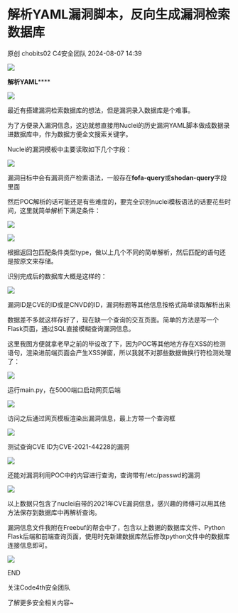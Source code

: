 #  解析YAML漏洞脚本，反向生成漏洞检索数据库   
原创 chobits02  C4安全团队   2024-08-07 14:39  
  
![](https://mmbiz.qpic.cn/mmbiz_gif/EXTCGqBpVJQGQG6ibYpsQ9hibUNQ9JogaBM4ETcLDdyuTknYvxjLbGCEQFKUEwbwpummEIZzqUcA3Mhaj6yJqd9Q/640?wx_fmt=gif&from=appmsg&wxfrom=5&wx_lazy=1&tp=webp "")  
  
  
  
  
**解析YAML******  
  
  
![](https://mmbiz.qpic.cn/mmbiz_png/EXTCGqBpVJRP8MES9kahNudmAKWrmEQwFBsVylNUiavF7I8vIqHXWIIdrp7v7PIgm0ZTHPSL6e9ntdn5HgQVa7A/640?wx_fmt=png&from=appmsg "")  
  
最近有搭建漏洞检索数据库的想法，但是漏洞录入数据库是个难事。  
  
为了方便录入漏洞信息，这边就想直接用Nuclei的历史漏洞YAML脚本做成数据录进数据库中，作为数据方便全文搜索关键字。  
  
Nuclei的漏洞模板中主要读取如下几个字段：  
  
![](https://mmbiz.qpic.cn/mmbiz_png/EXTCGqBpVJRP8MES9kahNudmAKWrmEQwVc0XZtn2VFUic5R3XyP9z6jCcIqd7QTX9PYn0fXqwSn1hfqNaRibHpQA/640?wx_fmt=png&from=appmsg "")  
  
漏洞目标中会有漏洞资产检索语法，一般存在**fofa-query**或**shodan-query**字段里面  
  
然后POC解析的话可能还是有些难度的，要完全识别nuclei模板语法的话要花些时间，这里就简单解析下满足条件：  
  
![](https://mmbiz.qpic.cn/mmbiz_png/EXTCGqBpVJRP8MES9kahNudmAKWrmEQwlKuqZVXyRuiaToGG7fUQzFM1VFKCnoNZSLH0hN1XhLUhYZqCsUprsiaw/640?wx_fmt=png&from=appmsg "")  
  
![](https://mmbiz.qpic.cn/mmbiz_png/EXTCGqBpVJRP8MES9kahNudmAKWrmEQwZrxELlrcDsnCBJLVO3RLibFaEicIhMpv7hdtF3b5MChBQFh0ETOtgEcw/640?wx_fmt=png&from=appmsg "")  
  
根据返回包匹配条件类型type，做以上几个不同的简单解析，然后匹配的语句还是按原文来存储。  
  
识别完成后的数据库大概是这样的：  
  
![](https://mmbiz.qpic.cn/mmbiz_png/EXTCGqBpVJRP8MES9kahNudmAKWrmEQwmJzTUq1YvqJwicKPstQFfz62KXcA5KichdAW3kHDMKT7PSxZtwI1wnTw/640?wx_fmt=png&from=appmsg "")  
  
漏洞ID是CVE的ID或是CNVD的ID，漏洞标题等其他信息按格式简单读取解析出来  
  
数据差不多就这样存好了，现在缺一个查询的交互页面。简单的方法是写一个Flask页面，通过SQL直接模糊查询漏洞信息。  
  
这里我图方便就拿老早之前的毕设改了下，因为POC等其他地方存在XSS的检测语句，渲染进前端页面会产生XSS弹窗，所以我就不对那些数据做换行符检测处理了：  
  
![](https://mmbiz.qpic.cn/mmbiz_png/EXTCGqBpVJRP8MES9kahNudmAKWrmEQwaWicyfUH7Oq7bI4qBnIMLBbqCEDpXjUFXFMdoDJoTibx5IF3uwLGtUug/640?wx_fmt=png&from=appmsg "")  
  
运行main.py，在5000端口启动网页后端  
  
![](https://mmbiz.qpic.cn/mmbiz_png/EXTCGqBpVJRP8MES9kahNudmAKWrmEQwD1lfmamAuZN797gKGx95Xubpjz2tsCbbXvB2Qa1v9dc2dKqiclzfibmw/640?wx_fmt=png&from=appmsg "")  
  
访问之后通过网页模板渲染出漏洞信息，最上方带一个查询框  
  
![](https://mmbiz.qpic.cn/mmbiz_png/EXTCGqBpVJRP8MES9kahNudmAKWrmEQwQMUdibNicVmK6HY35OtCbvp3iaiaqnRrAYyCGDWFvR4MficYACjCfAax8QQ/640?wx_fmt=png&from=appmsg "")  
  
测试查询CVE ID为CVE-2021-44228的漏洞  
  
![](https://mmbiz.qpic.cn/mmbiz_png/EXTCGqBpVJRP8MES9kahNudmAKWrmEQwpPDeib2QJGXMcKquCezdaTT8mRFxHzCKUiawvPTcbZ92qujNiaoTnWNcQ/640?wx_fmt=png&from=appmsg "")  
  
还能对漏洞利用POC中的内容进行查询，查询带有/etc/passwd的漏洞  
  
![](https://mmbiz.qpic.cn/mmbiz_png/EXTCGqBpVJRP8MES9kahNudmAKWrmEQwtaHDvdSMqM9TjCLeRPY76bEKPJkr0FzlS95ESNc9cwKkibQwnJ34PZw/640?wx_fmt=png&from=appmsg "")  
  
以上数据只包含了nuclei自带的2021年CVE漏洞信息，感兴趣的师傅可以用其他方法保存到数据库中再解析查询。  
  
漏洞信息文件我附在Freebuf的帮会中了，包含以上数据的数据库文件、Python Flask后端和前端查询页面，使用时先新建数据库然后修改python文件中的数据库连接信息即可。  
  
![](https://mmbiz.qpic.cn/mmbiz_png/EXTCGqBpVJRP8MES9kahNudmAKWrmEQwFY8lxypXmUe9SRs3ffNpJ8jUvLWo7JvgVBVpfMGDialIvfiaoBgPNwqw/640?wx_fmt=png&from=appmsg "")  
  
  
  
END  
  
  
关注Code4th安全团队  
  
了解更多安全相关内容~  
  
  
  
  
  
#   
  
  
  
  
  
